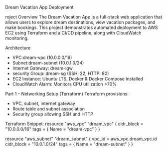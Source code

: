 Dream Vacation App Deployment

roject Overview
The Dream Vacation App is a full-stack web application that allows users to explore dream destinations, view vacation packages, and make bookings. This project demonstrates automated deployment to AWS EC2 using Terraform and a CI/CD pipeline, along with CloudWatch monitoring.

 Architecture
- VPC:dream-vpc (10.0.0.0/16)  
- Subnet:dream-subnet (10.0.1.0/24)  
- Internet Gateway: dream-igw  
- security Group: dream-sg (SSH: 22, HTTP: 80)  
- EC2 Instance: Ubuntu LTS, Docker & Docker Compose installed  
- CloudWatch Alarm: Monitors CPU utilization >70%  




Part 1 – Networking Setup (Terraform)
Terraform provisions:
- VPC, subnet, internet gateway
- Route table and subnet association
- Security group allowing SSH and HTTP

Terraform Snippet:
resource "aws_vpc" "dream_vpc" {
  cidr_block = "10.0.0.0/16"
  tags = { Name = "dream-vpc" }
}

resource "aws_subnet" "dream_subnet" {
  vpc_id     = aws_vpc.dream_vpc.id
  cidr_block = "10.0.1.0/24"
  tags = { Name = "dream-subnet" }
}
